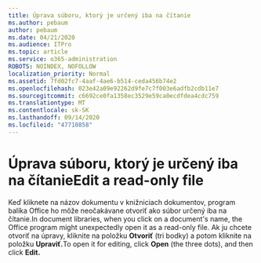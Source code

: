 ```yaml
---
title: Úprava súboru, ktorý je určený iba na čítanie
ms.author: pebaum
author: pebaum
ms.date: 04/21/2020
ms.audience: ITPro
ms.topic: article
ms.service: o365-administration
ROBOTS: NOINDEX, NOFOLLOW
localization_priority: Normal
ms.assetid: 7fd02fc7-4aaf-4ae6-b514-ceda456b74e2
ms.openlocfilehash: 023e42a09e92262d9fe7c7f003e6adfb2cdb11e7
ms.sourcegitcommit: c6692ce0fa1358ec3529e59ca0ecdfdea4cdc759
ms.translationtype: MT
ms.contentlocale: sk-SK
ms.lasthandoff: 09/14/2020
ms.locfileid: "47710858"
---
```

# <a name="edit-a-read-only-file"></a><span data-ttu-id="f96fc-102">Úprava súboru, ktorý je určený iba na čítanie</span><span class="sxs-lookup"><span data-stu-id="f96fc-102">Edit a read-only file</span></span>

<span data-ttu-id="f96fc-103">Keď kliknete na názov dokumentu v knižniciach dokumentov, program balíka Office ho môže neočakávane otvoriť ako súbor určený iba na čítanie.</span><span class="sxs-lookup"><span data-stu-id="f96fc-103">In document libraries, when you click on a document's name, the Office program might unexpectedly open it as a read-only file.</span></span> <span data-ttu-id="f96fc-104">Ak ju chcete otvoriť na úpravy, kliknite na položku **Otvoriť** (tri bodky) a potom kliknite na položku **Upraviť.**</span><span class="sxs-lookup"><span data-stu-id="f96fc-104">To open it for editing, click **Open** (the three dots), and then click **Edit.**</span></span>
  


